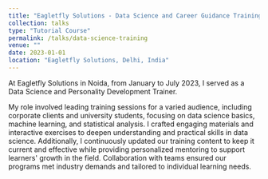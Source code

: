 ```yaml
---
title: "Eagletfly Solutions - Data Science and Career Guidance Training"
collection: talks
type: "Tutorial Course"
permalink: /talks/data-science-training
venue: ""
date: 2023-01-01
location: "Eagletfly Solutions, Delhi, India"
---
```


At Eagletfly Solutions in Noida, from January to July 2023, I served as a Data Science and Personality Development Trainer. 

My role involved leading training sessions for a varied audience, including corporate clients and university students, focusing on data science basics, machine learning, and statistical analysis. I crafted engaging materials and interactive exercises to deepen understanding and practical skills in data science. Additionally, I continuously updated our training content to keep it current and effective while providing personalized mentoring to support learners' growth in the field. Collaboration with teams ensured our programs met industry demands and tailored to individual learning needs.
